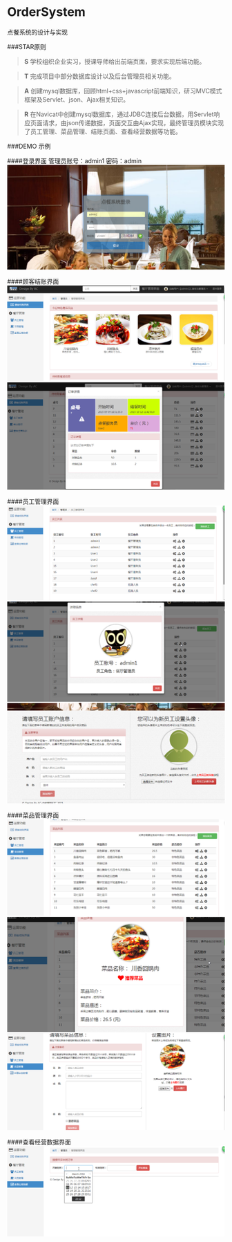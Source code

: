 # OrderSystem
点餐系统的设计与实现

###STAR原则

> **S** 学校组织企业实习，授课导师给出前端页面，要求实现后端功能。

> **T** 完成项目中部分数据库设计以及后台管理员相关功能。

> **A** 创建mysql数据库，回顾html+css+javascript前端知识，研习MVC模式框架及Servlet、json、Ajax相关知识。

> **R** 在Navicat中创建mysql数据库，通过JDBC连接后台数据，用Servlet响应页面请求，由json传递数据，页面交互由Ajax实现，最终管理员模块实现了员工管理、菜品管理、结账页面、查看经营数据等功能。

###DEMO 示例

####登录界面
管理员账号：admin1
密码：admin
![登录界面](https://github.com/zhmvictor/OrderSystem/blob/master/demo/登录界面.png)

####顾客结账界面
![顾客结账界面](https://github.com/zhmvictor/OrderSystem/blob/master/demo/顾客结账界面.png)
![订单详情](https://github.com/zhmvictor/OrderSystem/blob/master/demo/订单详情.png)

####员工管理界面
![员工管理界面](https://github.com/zhmvictor/OrderSystem/blob/master/demo/员工管理界面.png)
![员工详细信息](https://github.com/zhmvictor/OrderSystem/blob/master/demo/员工详细信息.png)
![添加员工](https://github.com/zhmvictor/OrderSystem/blob/master/demo/添加员工.png)

####菜品管理界面
![菜品管理界面](https://github.com/zhmvictor/OrderSystem/blob/master/demo/菜品管理界面.png)
![菜品详情](https://github.com/zhmvictor/OrderSystem/blob/master/demo/菜品详情.png)
![添加菜品](https://github.com/zhmvictor/OrderSystem/blob/master/demo/添加菜品.png)

####查看经营数据界面
![查看经营数据界面](https://github.com/zhmvictor/OrderSystem/blob/master/demo/查看经营数据.png)
